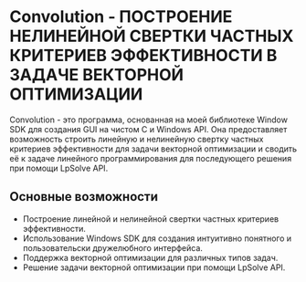 # Convolution - ПОСТРОЕНИЕ НЕЛИНЕЙНОЙ СВЕРТКИ ЧАСТНЫХ КРИТЕРИЕВ ЭФФЕКТИВНОСТИ В ЗАДАЧЕ ВЕКТОРНОЙ ОПТИМИЗАЦИИ
Convolution - это программа, основанная на моей библиотеке Window SDK для создания GUI на чистом C и Windows API. Она предоставляет возможность строить линейную и нелинейную свертку частных критериев эффективности для задачи векторной оптимизации и сводить её к задаче линейного программирования для последующего решения при помощи LpSolve API.

## Основные возможности
- Построение линейной и нелинейной свертки частных критериев эффективности.
- Использование Windows SDK для создания интуитивно понятного и пользовательски дружелюбного интерфейса.
- Поддержка векторной оптимизации для различных типов задач.
- Решение задачи векторной оптимизации при помощи LpSolve API.
